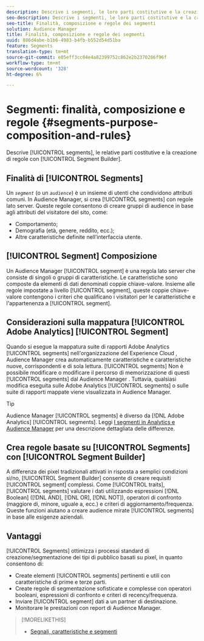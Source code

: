 ```yaml
---
description: Descrive i segmenti, le loro parti costitutive e la creazione di regole con Segment Builder (Generatore di segmenti).
seo-description: Descrive i segmenti, le loro parti costitutive e la creazione di regole con Segment Builder (Generatore di segmenti).
seo-title: Finalità, composizione e regole dei segmenti
solution: Audience Manager
title: Finalità, composizione e regole dei segmenti
uuid: 886d4abe-b1b6-4983-b4fb-b552d54d51ba
feature: Segments
translation-type: tm+mt
source-git-commit: e05eff3cc04e4a82399752c862e2b2370286f96f
workflow-type: tm+mt
source-wordcount: '328'
ht-degree: 6%

---
```



# Segmenti: finalità, composizione e regole {#segments-purpose-composition-and-rules}

Descrive [!UICONTROL segments], le relative parti costitutive e la creazione di regole con [!UICONTROL Segment Builder].

## Finalità di [!UICONTROL Segments]

Un *`segment`* (o un *`audience`*) è un insieme di utenti che condividono attributi comuni. In  Audience Manager, si crea [!UICONTROL segments] con regole lato server. Queste regole consentono di creare gruppi di audience in base agli attributi del visitatore del sito, come:

* Comportamento;
* Demografia (età, genere, reddito, ecc.);
* Altre caratteristiche definite nell’interfaccia utente.

## [!UICONTROL Segment] Composizione

Un Audience Manager  [!UICONTROL segment] è una regola lato server che consiste di singoli o gruppi di caratteristiche. Le caratteristiche sono composte da elementi di dati denominati coppie chiave-valore. Insieme alle regole impostate a livello [!UICONTROL segment], queste coppie chiave-valore contengono i criteri che qualificano i visitatori per le caratteristiche e l&#39;appartenenza a [!UICONTROL segment].

## Considerazioni sulla mappatura [!UICONTROL Adobe Analytics] [!UICONTROL Segment]

Quando si esegue la mappatura  suite di rapporti Adobe Analytics [!UICONTROL segments] nell&#39;organizzazione del Experience Cloud ,  Audience Manager crea automaticamente caratteristiche e caratteristiche nuove, corrispondenti e di sola lettura. [!UICONTROL segments] Non è possibile modificare o modificare il percorso di memorizzazione di questi [!UICONTROL segments] dal Audience Manager . Tuttavia, qualsiasi modifica eseguita sulle  Adobe Analytics [!UICONTROL segments] o sulle suite di rapporti mappate viene visualizzata in  Audience Manager.

>[!TIP]
>
> Audience Manager [!UICONTROL segments] è diverso da [!DNL Adobe Analytics] [!UICONTROL segments]. Leggi [I segmenti in Analytics e  Audience Manager](https://docs.adobe.com/content/help/it-IT/analytics/integration/audience-analytics/audience-analytics-workflow/aam-analytics-segments.html) per una descrizione dettagliata delle differenze.

## Crea regole basate su [!UICONTROL Segments] con [!UICONTROL Segment Builder]

A differenza dei pixel tradizionali attivati in risposta a semplici condizioni sì/no, [!UICONTROL Segment Builder] consente di creare requisiti [!UICONTROL segment] complessi. Come [!UICONTROL traits], [!UICONTROL segments] valutare i dati utilizzando espressioni [!DNL Boolean] ([!DNL AND], [!DNL OR], [!DNL NOT]), operatori di confronto (maggiore di, minore, uguale a, ecc.) e criteri di aggiornamento/frequenza. Queste funzioni aiutano a creare audience mirate [!UICONTROL segments] in base alle esigenze aziendali.

## Vantaggi

[!UICONTROL Segments] ottimizza i processi standard di creazione/segmentazione dei tipi di pubblico basati su pixel, in quanto consentono di:

* Create elementi [!UICONTROL segments] pertinenti e utili con caratteristiche di prime e terze parti.
* Create regole di segmentazione sofisticate e complesse con operatori booleani, espressioni di confronto e criteri di recency/frequenza.
* Inviare [!UICONTROL segment] dati a un partner di destinazione.
* Monitorare le prestazioni con  report di Audience Manager.

>[!MORELIKETHIS]
>
>* [Segnali, caratteristiche e segmenti](../../reference/signal-trait-segment.md)

